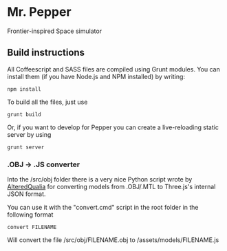 # Mr. Pepper

Frontier-inspired Space simulator

## Build instructions ##

All Coffeescript and SASS files are compiled using Grunt modules.
You can install them (if you have Node.js and NPM installed) by writing:

	npm install

To build all the files, just use

	grunt build

Or, if you want to develop for Pepper you can create a live-reloading static server by using

	grunt server

### .OBJ -> .JS converter

Into the /src/obj folder there is a very nice Python script wrote by [AlteredQualia](http://alteredqualia.com) for converting models from .OBJ/.MTL to Three.js's internal JSON format.

You can use it with the "convert.cmd" script in the root folder in the following format

	convert FILENAME

Will convert the file /src/obj/FILENAME.obj to /assets/models/FILENAME.js